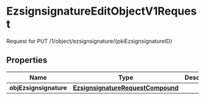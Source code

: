 

# EzsignsignatureEditObjectV1Request

Request for PUT /1/object/ezsignsignature/{pkiEzsignsignatureID}

## Properties

| Name | Type | Description | Notes |
|------------ | ------------- | ------------- | -------------|
|**objEzsignsignature** | [**EzsignsignatureRequestCompound**](EzsignsignatureRequestCompound.md) |  |  |



